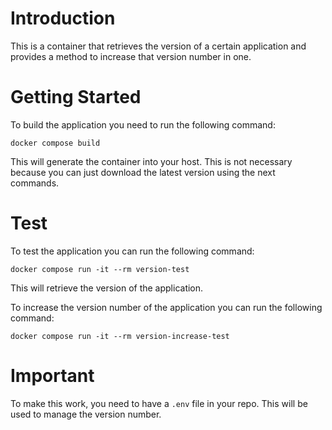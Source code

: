 # Introduction 

This is a container that retrieves the version of a certain application and provides a method to increase that version number in one.

# Getting Started

To build the application you need to run the following command:

```
docker compose build
```

This will generate the container into your host. This is not necessary because you can just download the latest version using the next commands.

# Test

To test the application you can run the following command:

```
docker compose run -it --rm version-test
```

This will retrieve the version of the application.

To increase the version number of the application you can run the following command:

```
docker compose run -it --rm version-increase-test
```

# Important

To make this work, you need to have a `.env` file in your repo. This will be used to manage the version number.

